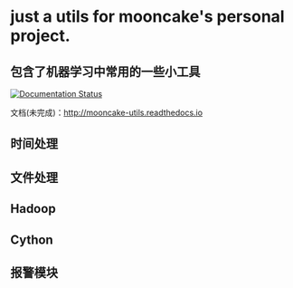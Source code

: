 # just a utils for mooncake's personal project.

## 包含了机器学习中常用的一些小工具

[![Documentation Status](https://readthedocs.org/projects/mooncake-utils/badge/?version=latest)](http://mooncake-utils.readthedocs.io/en/latest/?badge=latest)


文档(未完成)：http://mooncake-utils.readthedocs.io

## 时间处理


## 文件处理

## Hadoop

## Cython

## 报警模块

